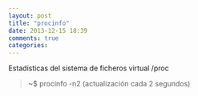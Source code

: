 ```yaml
---
layout: post
title: "procinfo"
date: 2013-12-15 18:39
comments: true
categories: 
---
```

Estadisticas del sistema de ficheros virtual /proc

>~$ procinfo -n2 (actualización cada 2 segundos)

